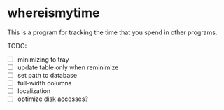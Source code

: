 # whereismytime

This is a program for tracking the time that you spend in other programs.

TODO:
- [ ] minimizing to tray
- [ ] update table only when reminimize
- [ ] set path to database
- [ ] full-width columns
- [ ] localization
- [ ] optimize disk accesses?

